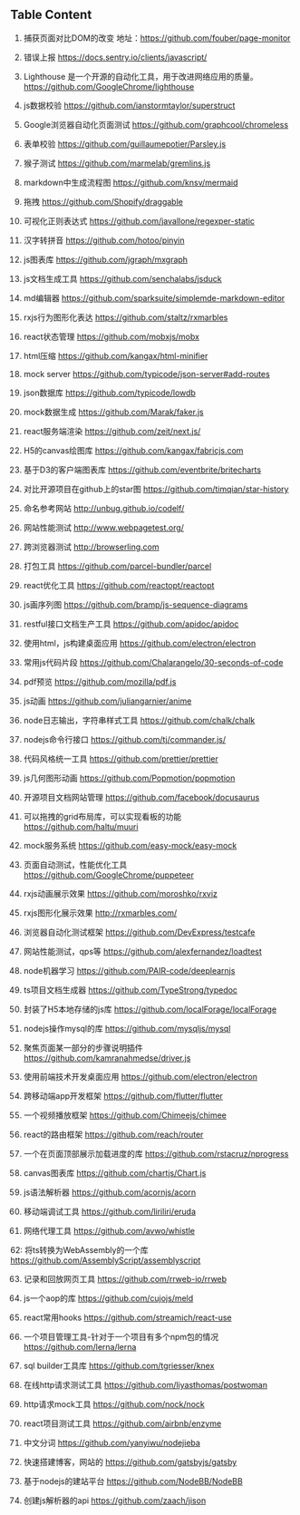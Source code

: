 ## Table Content
1. 捕获页面对比DOM的改变
地址：https://github.com/fouber/page-monitor

2. 错误上报
https://docs.sentry.io/clients/javascript/

3. Lighthouse 是一个开源的自动化工具，用于改进网络应用的质量。
https://github.com/GoogleChrome/lighthouse

4. js数据校验
https://github.com/ianstormtaylor/superstruct

5. Google浏览器自动化页面测试
https://github.com/graphcool/chromeless

6. 表单校验
https://github.com/guillaumepotier/Parsley.js

7. 猴子测试
https://github.com/marmelab/gremlins.js

8. markdown中生成流程图
https://github.com/knsv/mermaid

9. 拖拽
https://github.com/Shopify/draggable

10. 可视化正则表达式
https://github.com/javallone/regexper-static

11. 汉字转拼音
https://github.com/hotoo/pinyin

12. js图表库
https://github.com/jgraph/mxgraph

13. js文档生成工具
https://github.com/senchalabs/jsduck


14. md编辑器
https://github.com/sparksuite/simplemde-markdown-editor

15. rxjs行为图形化表达
https://github.com/staltz/rxmarbles

16.  react状态管理
https://github.com/mobxjs/mobx

17. html压缩
https://github.com/kangax/html-minifier

18. mock server
https://github.com/typicode/json-server#add-routes

19. json数据库
https://github.com/typicode/lowdb

20. mock数据生成
https://github.com/Marak/faker.js

21. react服务端渲染
https://github.com/zeit/next.js/

22. H5的canvas绘图库
https://github.com/kangax/fabricjs.com

23. 基于D3的客户端图表库
https://github.com/eventbrite/britecharts

24. 对比开源项目在github上的star图
https://github.com/timqian/star-history

25. 命名参考网站
http://unbug.github.io/codelf/

26. 网站性能测试
http://www.webpagetest.org/

27. 跨浏览器测试
http://browserling.com

28. 打包工具
https://github.com/parcel-bundler/parcel

29. react优化工具
https://github.com/reactopt/reactopt

30. js画序列图
https://github.com/bramp/js-sequence-diagrams

31. restful接口文档生产工具
https://github.com/apidoc/apidoc

32. 使用html，js构建桌面应用
https://github.com/electron/electron

33. 常用js代码片段
https://github.com/Chalarangelo/30-seconds-of-code

34. pdf预览
https://github.com/mozilla/pdf.js

35. js动画
https://github.com/juliangarnier/anime

36. node日志输出，字符串样式工具
https://github.com/chalk/chalk

37. nodejs命令行接口
https://github.com/tj/commander.js/

38. 代码风格统一工具
https://github.com/prettier/prettier

39. js几何图形动画
https://github.com/Popmotion/popmotion

40. 开源项目文档网站管理
https://github.com/facebook/docusaurus

41. 可以拖拽的grid布局库，可以实现看板的功能
https://github.com/haltu/muuri

42. mock服务系统
https://github.com/easy-mock/easy-mock

43. 页面自动测试，性能优化工具
https://github.com/GoogleChrome/puppeteer

44. rxjs动画展示效果
https://github.com/moroshko/rxviz

45. rxjs图形化展示效果
http://rxmarbles.com/

46. 浏览器自动化测试框架
https://github.com/DevExpress/testcafe

47. 网站性能测试，qps等
https://github.com/alexfernandez/loadtest

48. node机器学习
https://github.com/PAIR-code/deeplearnjs

49. ts项目文档生成器
https://github.com/TypeStrong/typedoc

50. 封装了H5本地存储的js库
https://github.com/localForage/localForage

51. nodejs操作mysql的库
https://github.com/mysqljs/mysql

52. 聚焦页面某一部分的步骤说明插件
https://github.com/kamranahmedse/driver.js

53. 使用前端技术开发桌面应用
https://github.com/electron/electron

54. 跨移动端app开发框架
https://github.com/flutter/flutter

55. 一个视频播放框架
https://github.com/Chimeejs/chimee

56. react的路由框架
https://github.com/reach/router

57. 一个在页面顶部展示加载进度的库
https://github.com/rstacruz/nprogress

58. canvas图表库
https://github.com/chartjs/Chart.js

59. js语法解析器
https://github.com/acornjs/acorn
60. 移动端调试工具
https://github.com/liriliri/eruda

61. 网络代理工具
https://github.com/avwo/whistle

62: 将ts转换为WebAssembly的一个库
https://github.com/AssemblyScript/assemblyscript


63. 记录和回放网页工具
https://github.com/rrweb-io/rrweb

64. js一个aop的库
https://github.com/cujojs/meld

65. react常用hooks
https://github.com/streamich/react-use

66. 一个项目管理工具-针对于一个项目有多个npm包的情况
https://github.com/lerna/lerna

67. sql builder工具库
https://github.com/tgriesser/knex

68. 在线http请求测试工具
https://github.com/liyasthomas/postwoman

69. http请求mock工具
https://github.com/nock/nock

70. react项目测试工具
https://github.com/airbnb/enzyme

71. 中文分词
https://github.com/yanyiwu/nodejieba

72. 快速搭建博客，网站的
https://github.com/gatsbyjs/gatsby

73. 基于nodejs的建站平台
https://github.com/NodeBB/NodeBB

74. 创建js解析器的api
https://github.com/zaach/jison
